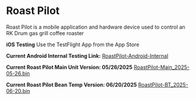 # Roast Pilot
Roast Pilot is a mobile application and hardware device used to control an RK Drum gas grill coffee roaster

**iOS Testing**
Use the TestFlight App from the App Store

**Current Android Internal Testing Link:**
[RoastPilot-Android-Internal](https://play.google.com/apps/internaltest/4700993022144842394)

**Current Roast Pilot Main Unit Version: 05/26/2025**
[RoastPilot-Main_2025-05-26.bin](https://1drv.ms/u/c/a294ff4c03d24d2c/EUaEVTSu-5VCmjr1WeyB8DoBSkDd770Y-vQLkqBD2jLaCA?e=zc2wxI)

**Current Roast Pilot Bean Temp Version: 06/20/2025**
[RoastPilot-BT_2025-06-20.bin](https://1drv.ms/u/c/a294ff4c03d24d2c/EdeNpW4aGyhKp5Ryp6CZcOcB7sCnKUqb42bL144RaRA5nQ?e=jxcAeC)
